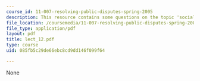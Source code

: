 ```yaml
---
course_id: 11-007-resolving-public-disputes-spring-2005
description: This resource contains some questions on the topic 'social security'.
file_location: /coursemedia/11-007-resolving-public-disputes-spring-2005/085fb5c29de66ebc8cd9dd146f099f64_lect_12.pdf
file_type: application/pdf
layout: pdf
title: lect_12.pdf
type: course
uid: 085fb5c29de66ebc8cd9dd146f099f64

---
```

None